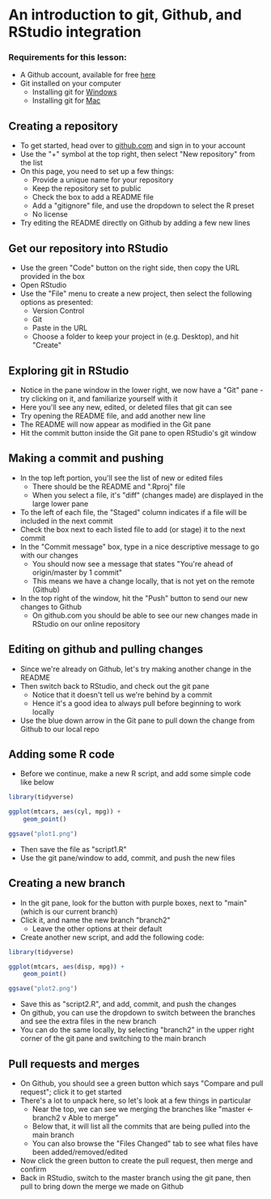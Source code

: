 # An introduction to git, Github, and RStudio integration


### Requirements for this lesson:
- A Github account, available for free [here]()
- Git installed on your computer
	- Installing git for [Windows]()
	- Installing git for [Mac]()


## Creating a repository
- To get started, head over to [github.com](github.com) and sign in to your account
- Use the "+" symbol at the top right, then select "New repository" from the list
- On this page, you need to set up a few things:
	- Provide a unique name for your repository
	- Keep the repository set to public
	- Check the box to add a README file
	- Add a "gitignore" file, and use the dropdown to select the R preset
	- No license
- Try editing the README directly on Github by adding a few new lines


## Get our repository into RStudio
- Use the green "Code" button on the right side, then copy the URL provided in the box
- Open RStudio
- Use the "File" menu to create a new project, then select the following options as presented:
	- Version Control
	- Git
	- Paste in the URL
	- Choose a folder to keep your project in (e.g. Desktop), and hit "Create"


## Exploring git in RStudio
- Notice in the pane window in the lower right, we now have a "Git" pane - try clicking on it, and familiarize yourself with it
- Here you'll see any new, edited, or deleted files that git can see
- Try opening the README file, and add another new line
- The README will now appear as modified in the Git pane
- Hit the commit button inside the Git pane to open RStudio's git window


## Making a commit and pushing
- In the top left portion, you'll see the list of new or edited files
	- There should be the README and ".Rproj" file
	- When you select a file, it's "diff" (changes made) are displayed in the large lower pane
- To the left of each file, the "Staged" column indicates if a file will be included in the next commit
- Check the box next to each listed file to add (or stage) it to the next commit
- In the "Commit message" box, type in a nice descriptive message to go with our changes
	- You should now see a message that states "You're ahead of origin/master by 1 commit"
	- This means we have a change locally, that is not yet on the remote (Github)
- In the top right of the window, hit the "Push" button to send our new changes to Github
	- On github.com you should be able to see our new changes made in RStudio on our online repository


## Editing on github and pulling changes
- Since we're already on Github, let's try making another change in the README
- Then switch back to RStudio, and check out the git pane
	- Notice that it doesn't tell us we're behind by a commit
	- Hence it's a good idea to always pull before beginning to work locally
- Use the blue down arrow in the Git pane to pull down the change from Github to our local repo


## Adding some R code
- Before we continue, make a new R script, and add some simple code like below
```r
library(tidyverse)

ggplot(mtcars, aes(cyl, mpg)) +
	geom_point()

ggsave("plot1.png")
```
- Then save the file as "script1.R"
- Use the git pane/window to add, commit, and push the new files


## Creating a new branch
- In the git pane, look for the button with purple boxes, next to "main" (which is our current branch)
- Click it, and name the new branch "branch2"
	- Leave the other options at their default
- Create another new script, and add the following code:

```r
library(tidyverse)

ggplot(mtcars, aes(disp, mpg)) +
	geom_point()

ggsave("plot2.png")
```

- Save this as "script2.R", and add, commit, and push the changes
- On github, you can use the dropdown to switch between the branches and see the extra files in the new branch
- You can do the same locally, by selecting "branch2" in the upper right corner of the git pane and switching to the main branch


## Pull requests and merges
- On Github, you should see a green button which says "Compare and pull request"; click it to get started
- There's a lot to unpack here, so let's look at a few things in particular
  - Near the top, we can see we merging the branches like "master <- branch2  v Able to merge"
  - Below that, it will list all the commits that are being pulled into the main branch
  - You can also browse the "Files Changed" tab to see what files have been added/removed/edited
- Now click the green button to create the pull request, then merge and confirm
- Back in RStudio, switch to the master branch using the git pane, then pull to bring down the merge we made on Github
